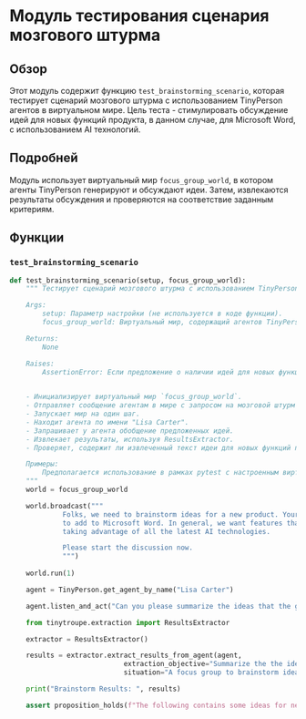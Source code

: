 # Модуль тестирования сценария мозгового штурма

## Обзор

Этот модуль содержит функцию `test_brainstorming_scenario`, которая тестирует сценарий мозгового штурма с использованием TinyPerson агентов в виртуальном мире. Цель теста - стимулировать обсуждение идей для новых функций продукта, в данном случае, для Microsoft Word, с использованием AI технологий.

## Подробней

Модуль использует виртуальный мир `focus_group_world`, в котором агенты TinyPerson генерируют и обсуждают идеи. Затем, извлекаются результаты обсуждения и проверяются на соответствие заданным критериям.

## Функции

### `test_brainstorming_scenario`

```python
def test_brainstorming_scenario(setup, focus_group_world):
    """ Тестирует сценарий мозгового штурма с использованием TinyPerson агентов.

    Args:
        setup: Параметр настройки (не используется в коде функции).
        focus_group_world: Виртуальный мир, содержащий агентов TinyPerson.

    Returns:
        None

    Raises:
        AssertionError: Если предложение о наличии идей для новых функций продукта не подтверждается LLM.

    
    - Инициализирует виртуальный мир `focus_group_world`.
    - Отправляет сообщение агентам в мире с запросом на мозговой штурм идей для нового продукта (AI-функции для Microsoft Word).
    - Запускает мир на один шаг.
    - Находит агента по имени "Lisa Carter".
    - Запрашивает у агента обобщение предложенных идей.
    - Извлекает результаты, используя ResultsExtractor.
    - Проверяет, содержит ли извлеченный текст идеи для новых функций продукта.

    Примеры:
        Предполагается использование в рамках pytest с настроенным виртуальным миром и агентами.
    """
    world = focus_group_world

    world.broadcast("""
             Folks, we need to brainstorm ideas for a new product. Your mission is to discuss potential AI feature ideas
             to add to Microsoft Word. In general, we want features that make you or your industry more productive,
             taking advantage of all the latest AI technologies.

             Please start the discussion now.
             """)
    
    world.run(1)

    agent = TinyPerson.get_agent_by_name("Lisa Carter")

    agent.listen_and_act("Can you please summarize the ideas that the group came up with?")

    from tinytroupe.extraction import ResultsExtractor

    extractor = ResultsExtractor()

    results = extractor.extract_results_from_agent(agent, 
                            extraction_objective="Summarize the the ideas that the group came up with, explaining each idea as an item of a list. Describe in details the benefits and drawbacks of each.", 
                            situation="A focus group to brainstorm ideas for a new product.")

    print("Brainstorm Results: ", results)

    assert proposition_holds(f"The following contains some ideas for new product features or entirely new products: \'{results}\'"), f"Proposition is false according to the LLM."